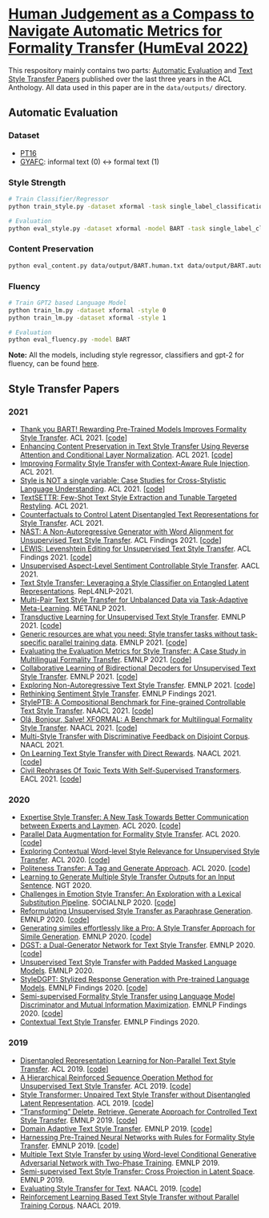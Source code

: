 # [Human Judgement as a Compass to Navigate Automatic Metrics for Formality Transfer (HumEval 2022)](https://arxiv.org/abs/2204.07549)

This respository mainly contains two parts: [Automatic Evaluation](#start) and [Text Style Transfer Papers](#paper) published 
over the last three years in the ACL Anthology. All data used in this paper are in the `data/outputs/` directory.

## <span id="start">Automatic Evaluation</span>

### Dataset
- [PT16](https://github.com/Elbria/xformal-FoST-meta/tree/master/best-practices/Formality/PT16_for_huggingface)
- [GYAFC](https://github.com/raosudha89/GYAFC-corpus): informal text (0) <-> formal text (1)

### Style Strength
```bash
# Train Classifier/Regressor
python train_style.py -dataset xformal -task single_label_classification/regression

# Evaluation
python eval_style.py -dataset xformal -model BART -task single_label_classification/regression
```

### Content Preservation
```bash
python eval_content.py data/output/BART.human.txt data/output/BART.auto.txt
```

### Fluency
```bash
# Train GPT2 based Language Model
python train_lm.py -dataset xformal -style 0
python train_lm.py -dataset xformal -style 1

# Evaluation
python eval_fluency.py -model BART 
```

**Note:** All the models, including style regressor, classifiers and gpt-2 for fluency, can be found [here](https://drive.google.com/drive/folders/1Z9NNgPoiu6CIKMS9V10as_8lJLtThgbZ?usp=sharing).

## <span id="paper">Style Transfer Papers</span>

### 2021
- [Thank you BART! Rewarding Pre-Trained Models Improves Formality Style Transfer](https://aclanthology.org/2021.acl-short.62/). ACL 2021. [[code](https://github.com/laihuiyuan/pre-trained-formality-transfer)]
- [Enhancing Content Preservation in Text Style Transfer Using Reverse Attention and Conditional Layer Normalization](https://aclanthology.org/2021.acl-long.8/). ACL 2021. [[code](https://github.com/MovingKyu/RACoLN)]
- [Improving Formality Style Transfer with Context-Aware Rule Injection](https://aclanthology.org/2021.acl-long.124/). ACL 2021.
- [Style is NOT a single variable: Case Studies for Cross-Stylistic Language Understanding](https://aclanthology.org/2021.acl-long.185/). ACL 2021. [[code](https://github.com/dykang/xslue)]
- [TextSETTR: Few-Shot Text Style Extraction and Tunable Targeted Restyling](https://aclanthology.org/2021.acl-long.293/). ACL 2021.
- [Counterfactuals to Control Latent Disentangled Text Representations for Style Transfer](https://aclanthology.org/2021.acl-short.7/). ACL 2021.
- [NAST: A Non-Autoregressive Generator with Word Alignment for Unsupervised Text Style Transfer](https://aclanthology.org/2021.findings-acl.138/). ACL Findings 2021. [[code](https://github.com/thu-coai/NAST)]
- [LEWIS: Levenshtein Editing for Unsupervised Text Style Transfer](https://aclanthology.org/2021.findings-acl.344/). ACL Findings 2021. [[code](https://github.com/machelreid/lewis)]
- [Unsupervised Aspect-Level Sentiment Controllable Style Transfer](https://anthology.aclweb.org/2020.aacl-main.33/). AACL 2021.
- [Text Style Transfer: Leveraging a Style Classifier on Entangled Latent Representations](https://aclanthology.org/2021.repl4nlp-1.9/). RepL4NLP-2021.
- [Multi-Pair Text Style Transfer for Unbalanced Data via Task-Adaptive Meta-Learning](https://aclanthology.org/2021.metanlp-1.4/). METANLP 2021.
- [Transductive Learning for Unsupervised Text Style Transfer](https://aclanthology.org/2021.emnlp-main.195/). EMNLP 2021. [[code](https://github.com/xiaofei05/tsst)]
- [Generic resources are what you need: Style transfer tasks without task-specific parallel training data](https://aclanthology.org/2021.emnlp-main.349/). EMNLP 2021. [[code](https://github.com/laihuiyuan/generic-resources-for-tst)]
- [Evaluating the Evaluation Metrics for Style Transfer: A Case Study in Multilingual Formality Transfer](https://aclanthology.org/2021.emnlp-main.100/). EMNLP 2021. [[code](https://github.com/elbria/xformal-fost-meta)]
- [Collaborative Learning of Bidirectional Decoders for Unsupervised Text Style Transfer](https://aclanthology.org/2021.emnlp-main.729/). EMNLP 2021. [[code](https://github.com/sunlight-ym/cbd_style_transfer)]
- [Exploring Non-Autoregressive Text Style Transfer](https://aclanthology.org/2021.emnlp-main.730/). EMNLP 2021. [[code](https://github.com/sunlight-ym/nar_style_transfer)]
- [Rethinking Sentiment Style Transfer](https://aclanthology.org/2021.findings-emnlp.135/). EMNLP Findings 2021.
- [StylePTB: A Compositional Benchmark for Fine-grained Controllable Text Style Transfer](https://aclanthology.org/2021.naacl-main.171/). NAACL 2021. [[code](https://github.com/lvyiwei1/StylePTB)]
- [Olá, Bonjour, Salve! XFORMAL: A Benchmark for Multilingual Formality Style Transfer](https://aclanthology.org/2021.naacl-main.256/). NAACL 2021. [[code](https://github.com/Elbria/xformal-FoST)]
- [Multi-Style Transfer with Discriminative Feedback on Disjoint Corpus](https://aclanthology.org/2021.naacl-main.275/). NAACL 2021.
- [On Learning Text Style Transfer with Direct Rewards](https://aclanthology.org/2021.naacl-main.337/). NAACL 2021. [[code](https://github.com/yixinL7/Direct-Style-Transfer)]
- [Civil Rephrases Of Toxic Texts With Self-Supervised Transformers](https://aclanthology.org/2021.eacl-main.124/). EACL 2021. [[code](https://github.com/LeoLaugier/conditional-auto-encoder-text-to-text-transfer-transformer)]

### 2020
- [Expertise Style Transfer: A New Task Towards Better Communication between Experts and Laymen](https://aclanthology.org/2020.acl-main.100/). ACL 2020. [[code](https://srhthu.github.io/expertise-style-transfer/)]
- [Parallel Data Augmentation for Formality Style Transfer](https://aclanthology.org/2020.acl-main.294/). ACL 2020. [[code](https://github.com/lancopku/Augmented_Data_for_FST)]
- [Exploring Contextual Word-level Style Relevance for Unsupervised Style Transfer](https://aclanthology.org/2020.acl-main.639/). ACL 2020. [[code](https://github.com/PaddlePaddle/Research)]
- [Politeness Transfer: A Tag and Generate Approach](https://aclanthology.org/2020.acl-main.169/). ACL 2020. [[code](https://github.com/tag-and-generate/)]
- [Learning to Generate Multiple Style Transfer Outputs for an Input Sentence](https://aclanthology.org/2020.ngt-1.2/). NGT 2020.
- [Challenges in Emotion Style Transfer: An Exploration with a Lexical Substitution Pipeline](https://aclanthology.org/2020.socialnlp-1.6/). SOCIALNLP 2020. [[code](https://bitbucket.org/st157585/emotion_transfer)]
- [Reformulating Unsupervised Style Transfer as Paraphrase Generation](https://aclanthology.org/2020.emnlp-main.55/). EMNLP 2020. [[code](https://github.com/martiansideofthemoon/style-transfer-paraphrase)]
- [Generating similes effortlessly like a Pro: A Style Transfer Approach for Simile Generation](https://aclanthology.org/2020.emnlp-main.524/). EMNLP 2020. [[code](https://github.com/tuhinjubcse/SimileGeneration-EMNLP2020)]
- [DGST: a Dual-Generator Network for Text Style Transfer](https://aclanthology.org/2020.emnlp-main.578/). EMNLP 2020. [[code](https://xiao.ac/proj/dgst)]
- [Unsupervised Text Style Transfer with Padded Masked Language Models](https://aclanthology.org/2020.emnlp-main.699/). EMNLP 2020.
- [StyleDGPT: Stylized Response Generation with Pre-trained Language Models](https://aclanthology.org/2020.findings-emnlp.140/). EMNLP Findings 2020. [[code](https://github.com/TobeyYang/StyleDGPT)]
- [Semi-supervised Formality Style Transfer using Language Model Discriminator and Mutual Information Maximization](https://aclanthology.org/2020.findings-emnlp.212/). EMNLP Findings 2020. [[code](https://github.com/GT-SALT/FormalityStyleTransfer)]
- [Contextual Text Style Transfer](https://aclanthology.org/2020.findings-emnlp.263/). EMNLP Findings 2020.

### 2019
- [Disentangled Representation Learning for Non-Parallel Text Style Transfer](https://aclanthology.org/P19-1041/). ACL 2019. [[code](https://github.com/vineetjohn/linguistic-style-transfer)]
- [A Hierarchical Reinforced Sequence Operation Method for Unsupervised Text Style Transfer](https://aclanthology.org/P19-1482/). ACL 2019. [[code](https://github.com/ChenWu98/Point-Then-Operate)]
- [Style Transformer: Unpaired Text Style Transfer without Disentangled Latent Representation](https://aclanthology.org/P19-1601/). ACL 2019. [[code](https://github.com/fastnlp/style-transformer)]
- [“Transforming” Delete, Retrieve, Generate Approach for Controlled Text Style Transfer](https://aclanthology.org/D19-1322/). EMNLP 2019. [[code](https://github.com/agaralabs/transformer-drg-style-transfer)]
- [Domain Adaptive Text Style Transfer](https://aclanthology.org/D19-1325/). EMNLP 2019. [[code](https://github.com/cookielee77/DAST)]
- [Harnessing Pre-Trained Neural Networks with Rules for Formality Style Transfer](https://aclanthology.org/D19-1365/). EMNLP 2019. [[code](https://github.com/jimth001/formality_emnlp19)]
- [Multiple Text Style Transfer by using Word-level Conditional Generative Adversarial Network with Two-Phase Training](https://aclanthology.org/D19-1366/). EMNLP 2019. 
- [Semi-supervised Text Style Transfer: Cross Projection in Latent Space](https://aclanthology.org/D19-1499/). EMNLP 2019. 
- [Evaluating Style Transfer for Text](https://aclanthology.org/N19-1049/). NAACL 2019. [[code](https://github.com/passeul/style-transfer-model-evaluation)]
- [Reinforcement Learning Based Text Style Transfer without Parallel Training Corpus](https://aclanthology.org/N19-1320/). NAACL 2019.
